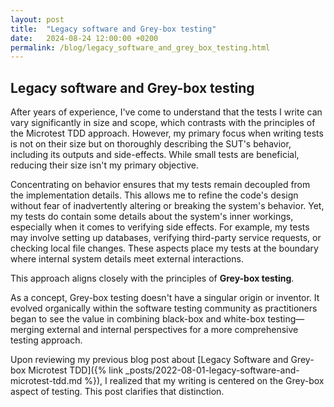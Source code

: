 ```yaml
---
layout: post
title:  "Legacy software and Grey-box testing"
date:   2024-08-24 12:00:00 +0200
permalink: /blog/legacy_software_and_grey_box_testing.html
---
```


## Legacy software and Grey-box testing

After years of experience, I've come to understand that the tests I write can vary significantly in size and scope, which contrasts with the principles of the Microtest TDD approach. However, my primary focus when writing tests is not on their size but on thoroughly describing the <span data-tooltip="System Under Test">SUT</span>'s behavior, including its outputs and side-effects. While small tests are beneficial, reducing their size isn't my primary objective.

Concentrating on behavior ensures that my tests remain decoupled from the implementation details. This allows me to refine the code's design without fear of inadvertently altering or breaking the system's behavior. Yet, my tests do contain some details about the system's inner workings, especially when it comes to verifying side effects. For example, my tests may involve setting up databases, verifying third-party service requests, or checking local file changes. These aspects place my tests at the boundary where internal system details meet external interactions.

This approach aligns closely with the principles of **Grey-box testing**.

As a concept, Grey-box testing doesn't have a singular origin or inventor. It evolved organically within the software testing community as practitioners began to see the value in combining black-box and white-box testing—merging external and internal perspectives for a more comprehensive testing approach.

Upon reviewing my previous blog post about [Legacy Software and Grey-box Microtest TDD]({% link _posts/2022-08-01-legacy-software-and-microtest-tdd.md %}), I realized that my writing is centered on the Grey-box aspect of testing. This post clarifies that distinction.
